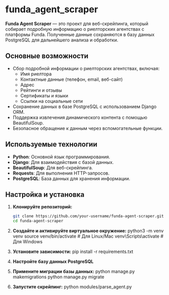 # funda_agent_scraper

**Funda Agent Scraper** — это проект для веб-скрейпинга, который собирает подробную информацию о риелторских агентствах с платформы Funda. Полученные данные сохраняются в базу данных PostgreSQL для дальнейшего анализа и обработки.

## Основные возможности

- Сбор подробной информации о риелторских агентствах, включая:
  - Имя риелтора
  - Контактные данные (телефон, email, веб-сайт)
  - Адрес
  - Рейтинги и отзывы
  - Сертификаты и языки
  - Ссылки на социальные сети
- Сохранение данных в базе PostgreSQL с использованием Django ORM.
- Поддержка извлечения динамического контента с помощью BeautifulSoup.
- Безопасное обращение к данным через вспомогательные функции.

## Используемые технологии

- **Python**: Основной язык программирования.
- **Django**: Для взаимодействия с базой данных.
- **BeautifulSoup**: Для веб-скрейпинга.
- **Requests**: Для выполнения HTTP-запросов.
- **PostgreSQL**: База данных для хранения информации.

## Настройка и установка

1. **Клонируйте репозиторий:**
   ```bash
   git clone https://github.com/your-username/funda-agent-scraper.git
   cd funda-agent-scraper
   
2. **Создайте и активируйте виртуальное окружение:**
python3 -m venv venv
source venv/bin/activate  # Для Linux/Mac
venv\Scripts\activate  # Для Windows

3. **Установите зависимости:**
pip install -r requirements.txt

4. **Настройте базу данных PostgreSQL**

5. **Примените миграции базы данных:**
python manage.py makemigrations
python manage.py migrate

6. **Запустите скрейпинг:**
python modules/parse_agent.py






